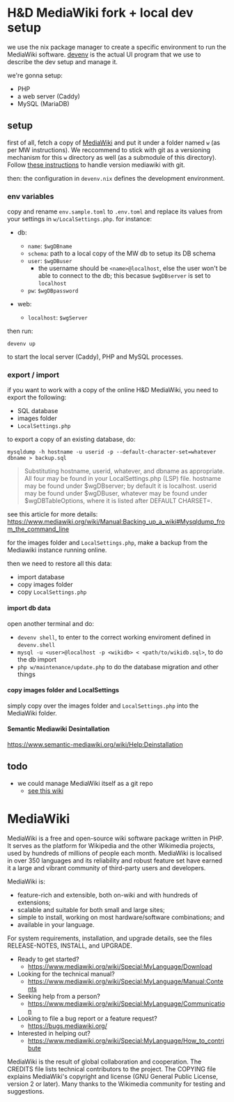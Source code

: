 # H&D MediaWiki fork + local dev setup

we use the nix package manager to create a specific environment to run the MediaWiki software. [devenv](https://devenv.sh) is the actual UI program that we use to describe the dev setup and manage it.

we're gonna setup:

- PHP
- a web server (Caddy)
- MySQL (MariaDB)

## setup

first of all, fetch a copy of [MediaWiki](https://www.mediawiki.org/wiki/Download) and put it under a folder named `w` (as per MW instructions). We reccommend to stick with git as a versioning mechanism for this `w` directory as well (as a submodule of this directory). Follow [these instructions](https://www.mediawiki.org/wiki/Download_from_Git#Download_a_stable_branch) to handle version mediawiki with git.

then: the configuration in `devenv.nix` defines the development environment.

### env variables

copy and rename `env.sample.toml` to `.env.toml` and replace its values from your settings in `w/LocalSettings.php`. for instance:

- db:
  - `name`: `$wgDBname`
  - `schema`: path to a local copy of the MW db to setup its DB schema
  - `user`: `$wgDBuser`
    - the username should be `<name>@localhost`, else the user won't be able to connect to the db; this becasue `$wgDBserver` is set to `localhost`
  - `pw`: `$wgDBpassword`

- web:
  - `localhost`: `$wgServer`

then run:

```
devenv up
```

to start the local server (Caddy), PHP and MySQL processes.

### export / import

if you want to work with a copy of the online H&D MediaWiki, you need to export the following:

- SQL database
- images folder
- `LocalSettings.php`

to export a copy of an existing database, do:

```
mysqldump -h hostname -u userid -p --default-character-set=whatever dbname > backup.sql
```

> Substituting hostname, userid, whatever, and dbname as appropriate. All four may be found in your LocalSettings.php (LSP) file. hostname may be found under $wgDBserver; by default it is localhost. userid may be found under $wgDBuser, whatever may be found under $wgDBTableOptions, where it is listed after DEFAULT CHARSET=.

see this article for more details: <https://www.mediawiki.org/wiki/Manual:Backing_up_a_wiki#Mysqldump_from_the_command_line>

for the images folder and `LocalSettings.php`, make a backup from the Mediawiki instance running online.

then we need to restore all this data:

- import database
- copy images folder
- copy `LocalSettings.php`
#### import db data

open another terminal and do:

- `devenv shell`, to enter to the correct working enviroment defined in `devenv.shell`
- `mysql -u <user>@localhost -p <wikidb> < <path/to/wikidb.sql>`, to do the db import
- `php w/maintenance/update.php` to do the database migration and other things

#### copy images folder and LocalSettings

simply copy over the images folder and `LocalSettings.php` into the MediaWiki folder.


#### Semantic Mediawiki Desintallation

https://www.semantic-mediawiki.org/wiki/Help:Deinstallation

## todo

- we could manage MediaWiki itself as a git repo
  - [see this wiki](https://www.mediawiki.org/wiki/Intranet/Intranet_Installation)


# MediaWiki

MediaWiki is a free and open-source wiki software package written in PHP. It
serves as the platform for Wikipedia and the other Wikimedia projects, used
by hundreds of millions of people each month. MediaWiki is localised in over
350 languages and its reliability and robust feature set have earned it a large
and vibrant community of third-party users and developers.

MediaWiki is:

* feature-rich and extensible, both on-wiki and with hundreds of extensions;
* scalable and suitable for both small and large sites;
* simple to install, working on most hardware/software combinations; and
* available in your language.

For system requirements, installation, and upgrade details, see the files
RELEASE-NOTES, INSTALL, and UPGRADE.

* Ready to get started?
  * https://www.mediawiki.org/wiki/Special:MyLanguage/Download
* Looking for the technical manual?
  * https://www.mediawiki.org/wiki/Special:MyLanguage/Manual:Contents
* Seeking help from a person?
  * https://www.mediawiki.org/wiki/Special:MyLanguage/Communication
* Looking to file a bug report or a feature request?
  * https://bugs.mediawiki.org/
* Interested in helping out?
  * https://www.mediawiki.org/wiki/Special:MyLanguage/How_to_contribute

MediaWiki is the result of global collaboration and cooperation. The CREDITS
file lists technical contributors to the project. The COPYING file explains
MediaWiki's copyright and license (GNU General Public License, version 2 or
later). Many thanks to the Wikimedia community for testing and suggestions.
